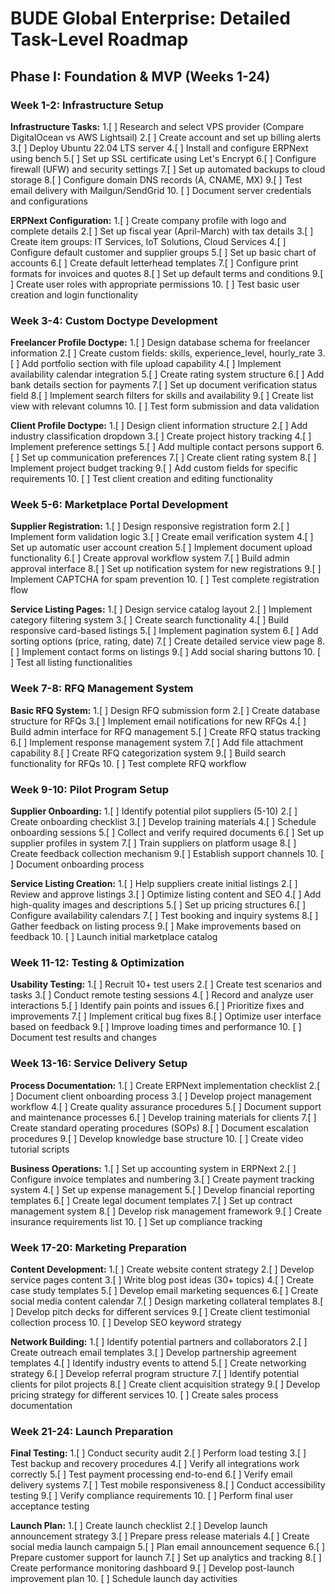 # BUDE Global Enterprise: Detailed Task-Level Roadmap

## Phase I: Foundation & MVP (Weeks 1-24)

### Week 1-2: Infrastructure Setup
**Infrastructure Tasks:**
1.[ ] Research and select VPS provider (Compare DigitalOcean vs AWS Lightsail)
2.[ ] Create account and set up billing alerts
3.[ ] Deploy Ubuntu 22.04 LTS server
4.[ ] Install and configure ERPNext using bench
5.[ ] Set up SSL certificate using Let's Encrypt
6.[ ] Configure firewall (UFW) and security settings
7.[ ] Set up automated backups to cloud storage
8.[ ] Configure domain DNS records (A, CNAME, MX)
9.[ ] Test email delivery with Mailgun/SendGrid
10. [ ] Document server credentials and configurations

**ERPNext Configuration:**
1.[ ] Create company profile with logo and complete details
2.[ ] Set up fiscal year (April-March) with tax details
3.[ ] Create item groups: IT Services, IoT Solutions, Cloud Services
4.[ ] Configure default customer and supplier groups
5.[ ] Set up basic chart of accounts
6.[ ] Create default letterhead templates
7.[ ] Configure print formats for invoices and quotes
8.[ ] Set up default terms and conditions
9.[ ] Create user roles with appropriate permissions
10. [ ] Test basic user creation and login functionality

### Week 3-4: Custom Doctype Development
**Freelancer Profile Doctype:**
1.[ ] Design database schema for freelancer information
2.[ ] Create custom fields: skills, experience_level, hourly_rate
3.[ ] Add portfolio section with file upload capability
4.[ ] Implement availability calendar integration
5.[ ] Create rating system structure
6.[ ] Add bank details section for payments
7.[ ] Set up document verification status field
8.[ ] Implement search filters for skills and availability
9.[ ] Create list view with relevant columns
10. [ ] Test form submission and data validation

**Client Profile Doctype:**
1.[ ] Design client information structure
2.[ ] Add industry classification dropdown
3.[ ] Create project history tracking
4.[ ] Implement preference settings
5.[ ] Add multiple contact persons support
6.[ ] Set up communication preferences
7.[ ] Create client rating system
8.[ ] Implement project budget tracking
9.[ ] Add custom fields for specific requirements
10. [ ] Test client creation and editing functionality

### Week 5-6: Marketplace Portal Development
**Supplier Registration:**
1.[ ] Design responsive registration form
2.[ ] Implement form validation logic
3.[ ] Create email verification system
4.[ ] Set up automatic user account creation
5.[ ] Implement document upload functionality
6.[ ] Create approval workflow system
7.[ ] Build admin approval interface
8.[ ] Set up notification system for new registrations
9.[ ] Implement CAPTCHA for spam prevention
10. [ ] Test complete registration flow

**Service Listing Pages:**
1.[ ] Design service catalog layout
2.[ ] Implement category filtering system
3.[ ] Create search functionality
4.[ ] Build responsive card-based listings
5.[ ] Implement pagination system
6.[ ] Add sorting options (price, rating, date)
7.[ ] Create detailed service view page
8.[ ] Implement contact forms on listings
9.[ ] Add social sharing buttons
10. [ ] Test all listing functionalities

### Week 7-8: RFQ Management System
**Basic RFQ System:**
1.[ ] Design RFQ submission form
2.[ ] Create database structure for RFQs
3.[ ] Implement email notifications for new RFQs
4.[ ] Build admin interface for RFQ management
5.[ ] Create RFQ status tracking
6.[ ] Implement response management system
7.[ ] Add file attachment capability
8.[ ] Create RFQ categorization system
9.[ ] Build search functionality for RFQs
10. [ ] Test complete RFQ workflow

### Week 9-10: Pilot Program Setup
**Supplier Onboarding:**
1.[ ] Identify potential pilot suppliers (5-10)
2.[ ] Create onboarding checklist
3.[ ] Develop training materials
4.[ ] Schedule onboarding sessions
5.[ ] Collect and verify required documents
6.[ ] Set up supplier profiles in system
7.[ ] Train suppliers on platform usage
8.[ ] Create feedback collection mechanism
9.[ ] Establish support channels
10. [ ] Document onboarding process

**Service Listing Creation:**
1.[ ] Help suppliers create initial listings
2.[ ] Review and approve listings
3.[ ] Optimize listing content and SEO
4.[ ] Add high-quality images and descriptions
5.[ ] Set up pricing structures
6.[ ] Configure availability calendars
7.[ ] Test booking and inquiry systems
8.[ ] Gather feedback on listing process
9.[ ] Make improvements based on feedback
10. [ ] Launch initial marketplace catalog

### Week 11-12: Testing & Optimization
**Usability Testing:**
1.[ ] Recruit 10+ test users
2.[ ] Create test scenarios and tasks
3.[ ] Conduct remote testing sessions
4.[ ] Record and analyze user interactions
5.[ ] Identify pain points and issues
6.[ ] Prioritize fixes and improvements
7.[ ] Implement critical bug fixes
8.[ ] Optimize user interface based on feedback
9.[ ] Improve loading times and performance
10. [ ] Document test results and changes

### Week 13-16: Service Delivery Setup
**Process Documentation:**
1.[ ] Create ERPNext implementation checklist
2.[ ] Document client onboarding process
3.[ ] Develop project management workflow
4.[ ] Create quality assurance procedures
5.[ ] Document support and maintenance processes
6.[ ] Develop training materials for clients
7.[ ] Create standard operating procedures (SOPs)
8.[ ] Document escalation procedures
9.[ ] Develop knowledge base structure
10. [ ] Create video tutorial scripts

**Business Operations:**
1.[ ] Set up accounting system in ERPNext
2.[ ] Configure invoice templates and numbering
3.[ ] Create payment tracking system
4.[ ] Set up expense management
5.[ ] Develop financial reporting templates
6.[ ] Create legal document templates
7.[ ] Set up contract management system
8.[ ] Develop risk management framework
9.[ ] Create insurance requirements list
10. [ ] Set up compliance tracking

### Week 17-20: Marketing Preparation
**Content Development:**
1.[ ] Create website content strategy
2.[ ] Develop service pages content
3.[ ] Write blog post ideas (30+ topics)
4.[ ] Create case study templates
5.[ ] Develop email marketing sequences
6.[ ] Create social media content calendar
7.[ ] Design marketing collateral templates
8.[ ] Develop pitch decks for different services
9.[ ] Create client testimonial collection process
10. [ ] Develop SEO keyword strategy

**Network Building:**
1.[ ] Identify potential partners and collaborators
2.[ ] Create outreach email templates
3.[ ] Develop partnership agreement templates
4.[ ] Identify industry events to attend
5.[ ] Create networking strategy
6.[ ] Develop referral program structure
7.[ ] Identify potential clients for pilot projects
8.[ ] Create client acquisition strategy
9.[ ] Develop pricing strategy for different services
10. [ ] Create sales process documentation

### Week 21-24: Launch Preparation
**Final Testing:**
1.[ ] Conduct security audit
2.[ ] Perform load testing
3.[ ] Test backup and recovery procedures
4.[ ] Verify all integrations work correctly
5.[ ] Test payment processing end-to-end
6.[ ] Verify email delivery systems
7.[ ] Test mobile responsiveness
8.[ ] Conduct accessibility testing
9.[ ] Verify compliance requirements
10. [ ] Perform final user acceptance testing

**Launch Plan:**
1.[ ] Create launch checklist
2.[ ] Develop launch announcement strategy
3.[ ] Prepare press release materials
4.[ ] Create social media launch campaign
5.[ ] Plan email announcement sequence
6.[ ] Prepare customer support for launch
7.[ ] Set up analytics and tracking
8.[ ] Create performance monitoring dashboard
9.[ ] Develop post-launch improvement plan
10. [ ] Schedule launch day activities
